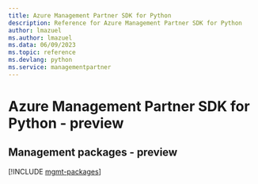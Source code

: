```yaml
---
title: Azure Management Partner SDK for Python
description: Reference for Azure Management Partner SDK for Python
author: lmazuel
ms.author: lmazuel
ms.data: 06/09/2023
ms.topic: reference
ms.devlang: python
ms.service: managementpartner
---
```

# Azure Management Partner SDK for Python - preview

## Management packages - preview
[!INCLUDE [mgmt-packages](management-partner-mgmt-index.md)]